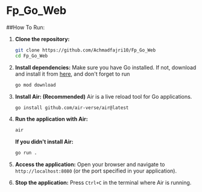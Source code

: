 # Fp_Go_Web

##How To Run:
1. **Clone the repository:**
    ```bash
    git clone https://github.com/Achmadfajri10/Fp_Go_Web
    cd Fp_Go_Web
    ```

2. **Install dependencies:**
    Make sure you have Go installed. If not, download and install it from [here](https://golang.org/dl/), and don't forget to run 
    ```bash
    go mod download
    ```

3. **Install Air: (Recommended)**
    Air is a live reload tool for Go applications.
    ```bash
    go install github.com/air-verse/air@latest
    ```

4. **Run the application with Air:**
    ```bash
    air
    ```

    **If you didn't install Air:**
    ```bash
    go run .
    ```

5. **Access the application:**
    Open your browser and navigate to `http://localhost:8080` (or the port specified in your application).

6. **Stop the application:**
    Press `Ctrl+C` in the terminal where Air is running.
